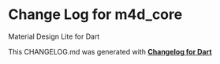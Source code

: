 # Change Log for m4d_core
Material Design Lite for Dart


This CHANGELOG.md was generated with [**Changelog for Dart**](https://pub.dartlang.org/packages/changelog)
